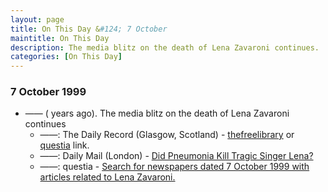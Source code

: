 ```yaml
---
layout: page
title: On This Day &#124; 7 October
maintitle: On This Day
description: The media blitz on the death of Lena Zavaroni continues.
categories: [On This Day]
---
```


### 7 October 1999
* —— (<span id="age1"></span> years ago). The media blitz on the death of Lena Zavaroni continues
   * ——: The Daily Record (Glasgow, Scotland) - [thefreelibrary](http://www.thefreelibrary.com/LENA+HAD+NO+FEAR+OF+DEATH%3B+The+child+star%27s+best+friend+tells+how...-a060330638) or [questia](https://www.questia.com/article/1G1-60330638/lena-had-no-fear-of-death-the-child-star-s-best-friend) link.
   * ——: Daily Mail (London) - [Did Pneumonia Kill Tragic Singer Lena?](https://www.questia.com/article/1G1-109705307/did-pneumonia-kill-tragic-singer-lena)
   * ——: questia - [Search for newspapers dated 7 October 1999 with articles related to Lena Zavaroni.](https://www.questia.com/searchglobal#!/?keywords=lena%20zavaroni!AllWords&publicationDateStart=10%2F07%2F1999&publicationDateEnd=10%2F07%2F1999&PeerReviewedType=0&pageNumber=1&mediaType=newspapers)

<!-- Script for calculating number of years ago -->
<script>
var dob = '19991007';
var year = Number(dob.substr(0, 4));
var month = Number(dob.substr(4, 2)) - 1;
var day = Number(dob.substr(6, 2));
var today = new Date();
var age1 = today.getFullYear() - year;
if (today.getMonth() < month || (today.getMonth() == month && today.getDate() < day)) {
age1--;
}
document.getElementById("age1").innerHTML=age1;
</script>

